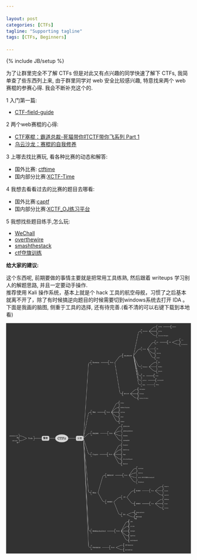 ```yaml
---

layout: post
categories: [CTFs]
tagline: "Supporting tagline"
tags: [CTFs, Beginners]

---
```

{% include JB/setup %}

为了让群里完全不了解 CTFs 但是对此又有点兴趣的同学快速了解下 CTFs, 我简单查了些东西列上来,
由于群里同学对 web 安全比较感兴趣, 特意找来两个 web 赛棍的参赛心得. 我会不断补充这个的.  

1 入门第一篇:  

  + [CTF-field-guide](http://blog.idf.cn/2015/02/ctf-field-guide/)

2 两个web赛棍的心得:  

  + [CTF塞棍：霸道总裁-死猫带你打CTF带你飞系列 Part 1](http://bobao.360.cn/ctf/learning/131.html)
  + [乌云沙龙：赛棍的自我修养](http://bobao.360.cn/learning/detail/196.html)

3 上哪去找比赛玩, 看各种比赛的动态和解答:  

  + 国外比赛: [ctftime](https://ctftime.org/)
  + 国内部分比赛:[XCTF-Time](https://time.xctf.org.cn)

4 我想去看看过去的比赛的题目去哪看:  

  + 国外比赛:[captf](http://captf.com/)
  + 国内部分比赛:[XCTF_OJ练习平台](http://oj.xctf.org.cn)

5 我想找些题目练手,怎么玩:  

  + [WeChall](http://www.wechall.net/)
  + [overthewire](http://overthewire.org/wargames/)
  + [smashthestack](http://io.smashthestack.org/)
  + [ctf夺旗训练](http://www.simplexue.com/ctf/index)

**给大家的建议:**

这个东西呢, 前期要做的事情主要就是把常用工具练熟, 然后跟着 writeups 学习别人的解题思路, 并且一定要动手操作.  
推荐使用 Kali 操作系统，基本上就是个 hack 工具的航空母舰，习惯了之后基本就离不开了，除了有时候搞逆向题目的时候需要切到windows系统去打开 IDA 。
下面是我画的脑图, 侧重于工具的选择, 还有待完善.(看不清的可以右键下载到本地看)

<img src="/image/2015_10_19_CTFs.png" alt="" title=" CTFs 脑图" width="800" />
